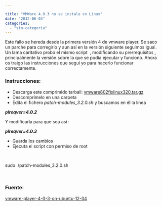 ```yaml
---

title: "VMWare 4.0.3 no se instala en Linux"
date: "2012-06-03"
categories: 
  - "sin-categoria"
---
```


Este fallo se hereda desde la primera versión 4 de vmware player. Se saco un parche para corregirlo y aun así en la versión siguiente seguimos igual. Un lama caritativo probó el mismo script  , modificando su prerrequisitos , principalmente la versión sobre la que se podía ejecutar y funcionó. Ahora os traigo las instrucciones que seguí yo para hacerlo funcionar correctamente.

### Instrucciones:

- Descarga este comprimido tarball: [vmware802fixlinux320.tar.gz](https://weltall.heliohost.org/wordpress/wp-content/uploads/2012/01/vmware802fixlinux320.tar.gz "mware802fixlinux320.tar.gz")
- Descomprímelo en una carpeta
- Edita el fichero _patch-modules\_3.2.0.sh_ y buscamos en él la línea

**_plreqver=4.0.2_**

Y modificarla para que sea así :

**_plreqver=4.0.3_**

- Guarda los cambios
- Ejecuta el script con permiso de root

 

sudo ./patch-modules\_3.2.0.sh

 

### Fuente:

[vmware-player-4-0-3-on-ubuntu-12-04](https://askubuntu.com/questions/130937/vmware-player-4-0-3-on-ubuntu-12-04 "vmware-player-4-0-3-on-ubuntu-12-04")

